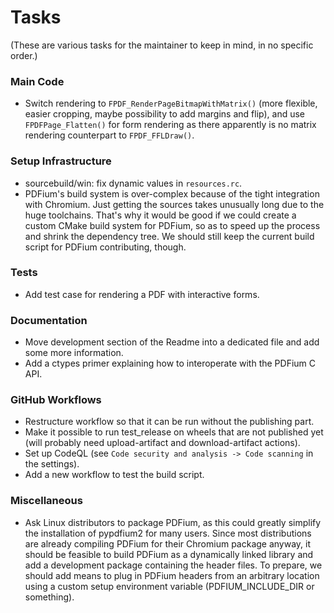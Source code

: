 <!-- SPDX-FileCopyrightText: 2022 geisserml <geisserml@gmail.com> -->
<!-- SPDX-License-Identifier: CC-BY-4.0 -->

# Tasks

(These are various tasks for the maintainer to keep in mind, in no specific order.)

### Main Code
* Switch rendering to `FPDF_RenderPageBitmapWithMatrix()` (more flexible, easier cropping, maybe possibility to add margins and flip), and use `FPDFPage_Flatten()` for form rendering as there apparently is no matrix rendering counterpart to `FPDF_FFLDraw()`.

### Setup Infrastructure
* sourcebuild/win: fix dynamic values in `resources.rc`.
* PDFium's build system is over-complex because of the tight integration with Chromium. Just getting the sources takes unusually long due to the huge toolchains. That's why it would be good if we could create a custom CMake build system for PDFium, so as to speed up the process and shrink the dependency tree. We should still keep the current build script for PDFium contributing, though.

### Tests
* Add test case for rendering a PDF with interactive forms.

### Documentation
* Move development section of the Readme into a dedicated file and add some more information.
* Add a ctypes primer explaining how to interoperate with the PDFium C API.

### GitHub Workflows
* Restructure workflow so that it can be run without the publishing part.
* Make it possible to run test_release on wheels that are not published yet (will probably need upload-artifact and download-artifact actions).
* Set up CodeQL (see `Code security and analysis -> Code scanning` in the settings).
* Add a new workflow to test the build script.

### Miscellaneous
* Ask Linux distributors to package PDFium, as this could greatly simplify the installation of pypdfium2 for many users. Since most distributions are already compiling PDFium for their Chromium package anyway, it should be feasible to build PDFium as a dynamically linked library and add a development package containing the header files. To prepare, we should add means to plug in PDFium headers from an arbitrary location using a custom setup environment variable (PDFIUM_INCLUDE_DIR or something).
